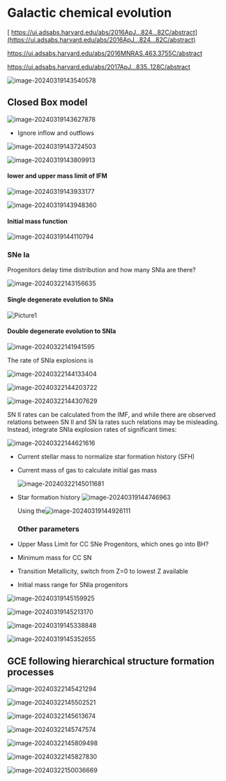 # Galactic chemical evolution



[
https://ui.adsabs.harvard.edu/abs/2016ApJ...824...82C/abstract](https://ui.adsabs.harvard.edu/abs/2016ApJ...824...82C/abstract)

https://ui.adsabs.harvard.edu/abs/2016MNRAS.463.3755C/abstract

https://ui.adsabs.harvard.edu/abs/2017ApJ...835..128C/abstract



![image-20240319143540578](8.Galactic_chemical_evolution.assets/image-20240319143540578.png)

## Closed Box model

![image-20240319143627878](8.Galactic_chemical_evolution.assets/image-20240319143627878.png)

* Ignore inflow and outflows

![image-20240319143724503](8.Galactic_chemical_evolution.assets/image-20240319143724503.png)

![image-20240319143809913](8.Galactic_chemical_evolution.assets/image-20240319143809913.png)

#### lower and upper mass limit of IFM

![image-20240319143933177](8.Galactic_chemical_evolution.assets/image-20240319143933177.png)

![image-20240319143948360](8.Galactic_chemical_evolution.assets/image-20240319143948360.png)

#### Initial mass function

![image-20240319144110794](8.Galactic_chemical_evolution.assets/image-20240319144110794.png)

### SNe Ia 

Progenitors delay time distribution and how many SNIa are there?

![image-20240322143156635](8.Galactic_chemical_evolution.assets/image-20240322143156635.png)

#### Single degenerate evolution to SNIa

![Picture1](8.Galactic_chemical_evolution.assets/Picture1.png)

#### Double degenerate evolution to SNIa

![image-20240322141941595](8.Galactic_chemical_evolution.assets/image-20240322141941595.png)

The rate of SNIa explosions is

![image-20240322144133404](8.Galactic_chemical_evolution.assets/image-20240322144133404.png)

![image-20240322144203722](8.Galactic_chemical_evolution.assets/image-20240322144203722.png)

![image-20240322144307629](8.Galactic_chemical_evolution.assets/image-20240322144307629.png)

SN II rates can be calculated from the IMF, and while there are observed relations between SN II and SN Ia rates such relations may be misleading. Instead, integrate SNIa explosion rates of significant times:

![image-20240322144621616](8.Galactic_chemical_evolution.assets/image-20240322144621616.png)




* Current stellar mass to normalize star formation history (SFH)

* Current mass of gas to calculate initial gas mass

  ![image-20240322145011681](8.Galactic_chemical_evolution.assets/image-20240322145011681.png)

  

* Star formation history
  ![image-20240319144746963](8.Galactic_chemical_evolution.assets/image-20240319144746963.png)

   Using the![image-20240319144926111](8.Galactic_chemical_evolution.assets/image-20240319144926111.png)

  ### Other parameters

* Upper Mass Limit for CC SNe Progenitors, which ones go into BH?

* Minimum mass for CC SN

* Transition Metallicity, switch from Z=0 to lowest Z available

* Initial mass range for SNIa progenitors

  

![image-20240319145159925](8.Galactic_chemical_evolution.assets/image-20240319145159925.png)

![image-20240319145213170](8.Galactic_chemical_evolution.assets/image-20240319145213170.png)

![image-20240319145338848](8.Galactic_chemical_evolution.assets/image-20240319145338848.png)

![image-20240319145352655](8.Galactic_chemical_evolution.assets/image-20240319145352655.png)



## GCE following hierarchical structure formation processes

![image-20240322145421294](8.Galactic_chemical_evolution.assets/image-20240322145421294.png)

![image-20240322145502521](8.Galactic_chemical_evolution.assets/image-20240322145502521.png)

![image-20240322145613674](8.Galactic_chemical_evolution.assets/image-20240322145613674.png)

![image-20240322145747574](8.Galactic_chemical_evolution.assets/image-20240322145747574.png)

![image-20240322145809498](8.Galactic_chemical_evolution.assets/image-20240322145809498.png)

![image-20240322145827830](8.Galactic_chemical_evolution.assets/image-20240322145827830.png)

![image-20240322150036669](8.Galactic_chemical_evolution.assets/image-20240322150036669.png)

